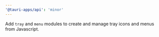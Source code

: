 ```yaml
---
'@tauri-apps/api': 'minor'
---
```


Add `tray` and `menu` modules to create and manage tray icons and menus from Javascript.
